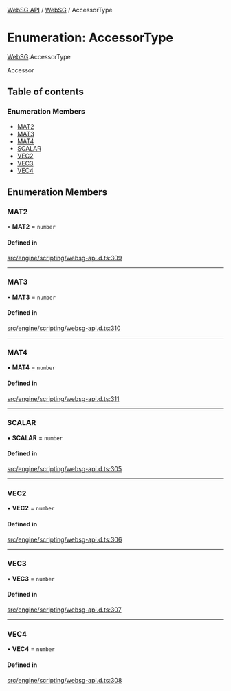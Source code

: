 [WebSG API](../README.md) / [WebSG](../modules/WebSG.md) / AccessorType

# Enumeration: AccessorType

[WebSG](../modules/WebSG.md).AccessorType

Accessor

## Table of contents

### Enumeration Members

- [MAT2](WebSG.AccessorType.md#mat2)
- [MAT3](WebSG.AccessorType.md#mat3)
- [MAT4](WebSG.AccessorType.md#mat4)
- [SCALAR](WebSG.AccessorType.md#scalar)
- [VEC2](WebSG.AccessorType.md#vec2)
- [VEC3](WebSG.AccessorType.md#vec3)
- [VEC4](WebSG.AccessorType.md#vec4)

## Enumeration Members

### MAT2

• **MAT2** = `number`

#### Defined in

[src/engine/scripting/websg-api.d.ts:309](https://github.com/thirdroom/thirdroom/blob/c8b57e0e/src/engine/scripting/websg-api.d.ts#L309)

___

### MAT3

• **MAT3** = `number`

#### Defined in

[src/engine/scripting/websg-api.d.ts:310](https://github.com/thirdroom/thirdroom/blob/c8b57e0e/src/engine/scripting/websg-api.d.ts#L310)

___

### MAT4

• **MAT4** = `number`

#### Defined in

[src/engine/scripting/websg-api.d.ts:311](https://github.com/thirdroom/thirdroom/blob/c8b57e0e/src/engine/scripting/websg-api.d.ts#L311)

___

### SCALAR

• **SCALAR** = `number`

#### Defined in

[src/engine/scripting/websg-api.d.ts:305](https://github.com/thirdroom/thirdroom/blob/c8b57e0e/src/engine/scripting/websg-api.d.ts#L305)

___

### VEC2

• **VEC2** = `number`

#### Defined in

[src/engine/scripting/websg-api.d.ts:306](https://github.com/thirdroom/thirdroom/blob/c8b57e0e/src/engine/scripting/websg-api.d.ts#L306)

___

### VEC3

• **VEC3** = `number`

#### Defined in

[src/engine/scripting/websg-api.d.ts:307](https://github.com/thirdroom/thirdroom/blob/c8b57e0e/src/engine/scripting/websg-api.d.ts#L307)

___

### VEC4

• **VEC4** = `number`

#### Defined in

[src/engine/scripting/websg-api.d.ts:308](https://github.com/thirdroom/thirdroom/blob/c8b57e0e/src/engine/scripting/websg-api.d.ts#L308)
